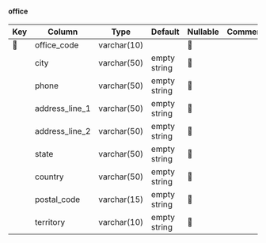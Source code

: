 #### office
| Key  | Column | Type        | Default | Nullable | Comment |
| ---- | ------ | ----------- | ------- | -------- | ------- |
| &#128273; | office_code | varchar(10) |  | &#128683; |  |
|  | city | varchar(50) | empty string | &#128683; |  |
|  | phone | varchar(50) | empty string | &#128683; |  |
|  | address_line_1 | varchar(50) | empty string | &#128683; |  |
|  | address_line_2 | varchar(50) | empty string | &#128683; |  |
|  | state | varchar(50) | empty string | &#128683; |  |
|  | country | varchar(50) | empty string | &#128683; |  |
|  | postal_code | varchar(15) | empty string | &#128683; |  |
|  | territory | varchar(10) | empty string | &#128683; |  |
